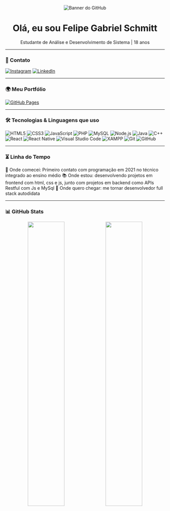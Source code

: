 <!-- BANNER -->
<p align="center">
  <img src="./imagens/banner.gif" alt="Banner do GitHub">
</p>

<!-- SAUDAÇÕES -->
<h1 align="center">Olá, eu sou Felipe Gabriel Schmitt</h1>
<p align="center">Estudante de Análise e Desenvolvimento de Sistema | 18 anos </p>

---

<!-- CONTATO -->
### 📱 Contato
[![Instagram](https://img.shields.io/badge/@feeeepers-E4405F?style=flat&logo=instagram&logoColor=white)](https://www.instagram.com/feeeepers)
[![LinkedIn](https://custom-icon-badges.demolab.com/badge/LinkedIn-0A66C2?&logo=linkedin-white&logoColor=fff)](https://www.linkedin.com/in/felipe-gabriel-schmitt)

---

<!-- PORTFÓLIO -->
### 🌍 Meu Portfólio
[![GitHub Pages](https://img.shields.io/badge/Portfólio-100000?style=flat&logo=github&logoColor=white)](https://felipe-g-schmitt.github.io/Portfolio-pessoal/)

---

<!-- TECNOLOGIAS E LINGUAGENS -->
### 🛠️ Tecnologias & Linguagens que uso
![HTML5](https://img.shields.io/badge/HTML5-E34F26?style=flat&logo=html5&logoColor=white)
![CSS3](https://img.shields.io/badge/CSS3-1572B6?style=flat&logo=css3&logoColor=white)
![JavaScript](https://img.shields.io/badge/JavaScript-F7DF1E?style=flat&logo=javascript&logoColor=black)
![PHP](https://img.shields.io/badge/PHP-777BB4?style=flat&logo=php&logoColor=white)
![MySQL](https://img.shields.io/badge/MySQL-005C84?style=flat&logo=mysql&logoColor=white)
![Node.js](https://img.shields.io/badge/Node.js-339933?style=flat&logo=nodedotjs&logoColor=white)
![Java](https://img.shields.io/badge/Java-007396?style=flat&logo=java&logoColor=white)
![C++](https://img.shields.io/badge/C++-00599C?style=flat&logo=c%2B%2B&logoColor=white)
![React](https://img.shields.io/badge/React-61DAFB?style=flat&logo=react&logoColor=black)
![React Native](https://img.shields.io/badge/React_Native-20232A?style=flat&logo=react&logoColor=61DAFB)
![Visual Studio Code](https://img.shields.io/badge/VSCode-007ACC?style=flat&logo=visual-studio-code&logoColor=white)
![XAMPP](https://img.shields.io/badge/XAMPP-FB7A24?style=flat&logo=xampp&logoColor=white)
![Git](https://img.shields.io/badge/Git-F05032?style=flat&logo=git&logoColor=white)
![GitHub](https://img.shields.io/badge/GitHub-181717?style=flat&logo=github&logoColor=white)

---

<!-- LINHA DO TEMPO -->
### ⏳ Linha do Tempo
🚀 Onde comecei: Primeiro contato com programação em 2021 no técnico integrado ao ensino médio
📚 Onde estou: desenvolvendo projetos em frontend com html, css e js, junto com projetos em backend como APIs Restful com Js e MySql
🌟 Onde quero chegar: me tornar desenvolvedor full stack autodidata

---

<!-- GITHUB STATS -->
### 📊 GitHub Stats
<div align="center">
  <img src="https://github-readme-stats.vercel.app/api?username=Felipe-G-Schmitt&show_icons=true&theme=radical" width="48%" />
  <img src="https://github-readme-stats.vercel.app/api/top-langs/?username=Felipe-G-Schmitt&layout=compact&theme=radical" width="48%" />
</div>
